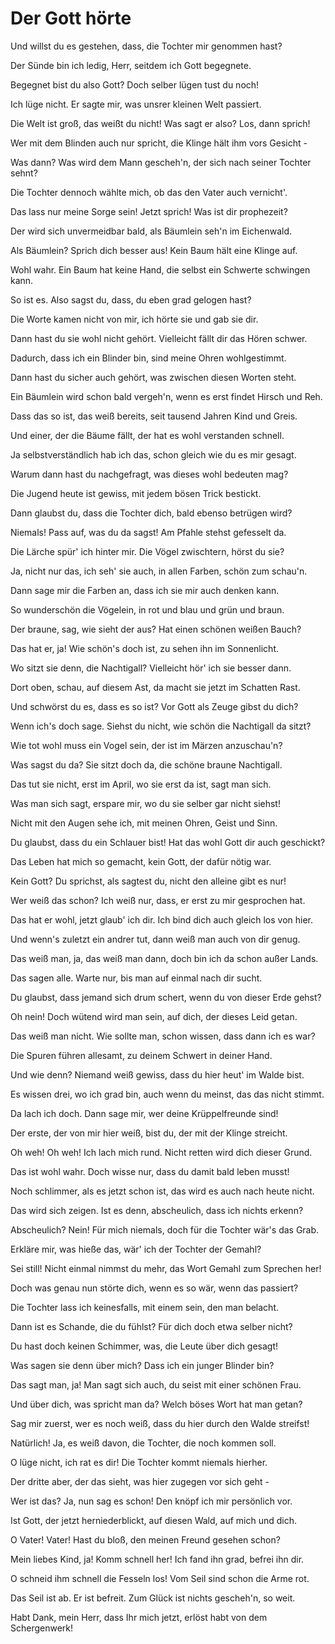 # Der Gott hörte

Und willst du es gestehen, dass,
die Tochter mir genommen hast?

Der Sünde bin ich ledig, Herr,
seitdem ich Gott begegnete.

Begegnet bist du also Gott?
Doch selber lügen tust du noch!

Ich lüge nicht. Er sagte mir,
was unsrer kleinen Welt passiert.

Die Welt ist groß, das weißt du nicht!
Was sagt er also? Los, dann sprich!

Wer mit dem Blinden auch nur spricht,
die Klinge hält ihm vors Gesicht -

Was dann? Was wird dem Mann gescheh'n,
der sich nach seiner Tochter sehnt?

Die Tochter dennoch wählte mich,
ob das den Vater auch vernicht'.

Das lass nur meine Sorge sein!
Jetzt sprich! Was ist dir prophezeit?

Der wird sich unvermeidbar bald,
als Bäumlein seh'n im Eichenwald.

Als Bäumlein? Sprich dich besser aus!
Kein Baum hält eine Klinge auf.

Wohl wahr. Ein Baum hat keine Hand,
die selbst ein Schwerte schwingen kann.

So ist es. Also sagst du, dass,
du eben grad gelogen hast?

Die Worte kamen nicht von mir,
ich hörte sie und gab sie dir.

Dann hast du sie wohl nicht gehört.
Vielleicht fällt dir das Hören schwer.

Dadurch, dass ich ein Blinder bin,
sind meine Ohren wohlgestimmt.

Dann hast du sicher auch gehört,
was zwischen diesen Worten steht.

Ein Bäumlein wird schon bald vergeh'n,
wenn es erst findet Hirsch und Reh.

Dass das so ist, das weiß bereits,
seit tausend Jahren Kind und Greis.

Und einer, der die Bäume fällt,
der hat es wohl verstanden schnell.

Ja selbstverständlich hab ich das,
schon gleich wie du es mir gesagt.

Warum dann hast du nachgefragt,
was dieses wohl bedeuten mag?

Die Jugend heute ist gewiss,
mit jedem bösen Trick bestickt.

Dann glaubst du, dass die Tochter dich,
bald ebenso betrügen wird?

Niemals! Pass auf, was du da sagst!
Am Pfahle stehst gefesselt da.

Die Lärche spür' ich hinter mir.
Die Vögel zwischtern, hörst du sie?

Ja, nicht nur das, ich seh' sie auch,
in allen Farben, schön zum schau'n.

Dann sage mir die Farben an,
dass ich sie mir auch denken kann.

So wunderschön die Vögelein,
in rot und blau und grün und braun.

Der braune, sag, wie sieht der aus?
Hat einen schönen weißen Bauch? 

Das hat er, ja! Wie schön's doch ist,
zu sehen ihn im Sonnenlicht.

Wo sitzt sie denn, die Nachtigall?
Vielleicht hör' ich sie besser dann.

Dort oben, schau, auf diesem Ast,
da macht sie jetzt im Schatten Rast. 

Und schwörst du es, dass es so ist?
Vor Gott als Zeuge gibst du dich?

Wenn ich's doch sage. Siehst du nicht,
wie schön die Nachtigall da sitzt?

Wie tot wohl muss ein Vogel sein,
der ist im Märzen anzuschau'n?

Was sagst du da? Sie sitzt doch da,
die schöne braune Nachtigall.

Das tut sie nicht, erst im April,
wo sie erst da ist, sagt man sich.

Was man sich sagt, erspare mir,
wo du sie selber gar nicht siehst!

Nicht mit den Augen sehe ich,
mit meinen Ohren, Geist und Sinn.

Du glaubst, dass du ein Schlauer bist!
Hat das wohl Gott dir auch geschickt?

Das Leben hat mich so gemacht,
kein Gott, der dafür nötig war.

Kein Gott? Du sprichst, als sagtest du,
nicht den alleine gibt es nur!

Wer weiß das schon? Ich weiß nur, dass,
er erst zu mir gesprochen hat.

Das hat er wohl, jetzt glaub' ich dir.
Ich bind dich auch gleich los von hier.

Und wenn's zuletzt ein andrer tut,
dann weiß man auch von dir genug.

Das weiß man, ja, das weiß man dann,
doch bin ich da schon außer Lands.

Das sagen alle. Warte nur,
bis man auf einmal nach dir sucht.

Du glaubst, dass jemand sich drum schert,
wenn du von dieser Erde gehst?

Oh nein! Doch wütend wird man sein,
auf dich, der dieses Leid getan.

Das weiß man nicht. Wie sollte man,
schon wissen, dass dann ich es war?

Die Spuren führen allesamt,
zu deinem Schwert in deiner Hand.

Und wie denn? Niemand weiß gewiss,
dass du hier heut' im Walde bist.

Es wissen drei, wo ich grad bin,
auch wenn du meinst, das das nicht stimmt.

Da lach ich doch. Dann sage mir,
wer deine Krüppelfreunde sind!

Der erste, der von mir hier weiß,
bist du, der mit der Klinge streicht.

Oh weh! Oh weh! Ich lach mich rund.
Nicht retten wird dich dieser Grund.

Das ist wohl wahr. Doch wisse nur,
dass du damit bald leben musst!

Noch schlimmer, als es jetzt schon ist,
das wird es auch nach heute nicht.

Das wird sich zeigen. Ist es denn,
abscheulich, dass ich nichts erkenn?

Abscheulich? Nein! Für mich niemals,
doch für die Tochter wär's das Grab.

Erkläre mir, was hieße das,
wär' ich der Tochter der Gemahl?

Sei still! Nicht einmal nimmst du mehr,
das Wort Gemahl zum Sprechen her!

Doch was genau nun störte dich,
wenn es so wär, wenn das passiert?

Die Tochter lass ich keinesfalls,
mit einem sein, den man belacht.

Dann ist es Schande, die du fühlst?
Für dich doch etwa selber nicht?

Du hast doch keinen Schimmer, was,
die Leute über dich gesagt!

Was sagen sie denn über mich?
Dass ich ein junger Blinder bin?

Das sagt man, ja! Man sagt sich auch,
du seist mit einer schönen Frau.

Und über dich, was spricht man da?
Welch böses Wort hat man getan?

Sag mir zuerst, wer es noch weiß,
dass du hier durch den Walde streifst!

Natürlich! Ja, es weiß davon,
die Tochter, die noch kommen soll.

O lüge nicht, ich rat es dir!
Die Tochter kommt niemals hierher.

Der dritte aber, der das sieht,
was hier zugegen vor sich geht -

Wer ist das? Ja, nun sag es schon!
Den knöpf ich mir persönlich vor.

Ist Gott, der jetzt herniederblickt,
auf diesen Wald, auf mich und dich.

O Vater! Vater! Hast du bloß,
den meinen Freund gesehen schon?

Mein liebes Kind, ja! Komm schnell her!
Ich fand ihn grad, befrei ihn dir.

O schneid ihm schnell die Fesseln los!
Vom Seil sind schon die Arme rot.

Das Seil ist ab. Er ist befreit.
Zum Glück ist nichts gescheh'n, so weit.

Habt Dank, mein Herr, dass Ihr mich jetzt,
erlöst habt von dem Schergenwerk!